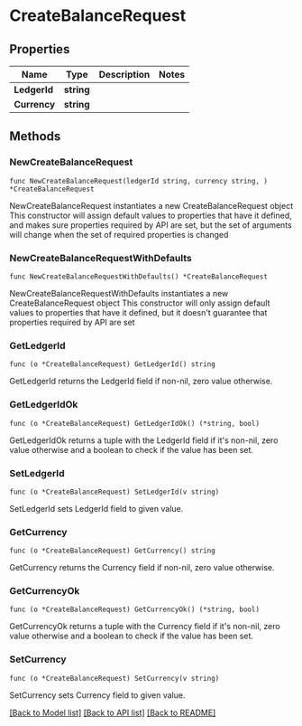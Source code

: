 # CreateBalanceRequest

## Properties

Name | Type | Description | Notes
------------ | ------------- | ------------- | -------------
**LedgerId** | **string** |  | 
**Currency** | **string** |  | 

## Methods

### NewCreateBalanceRequest

`func NewCreateBalanceRequest(ledgerId string, currency string, ) *CreateBalanceRequest`

NewCreateBalanceRequest instantiates a new CreateBalanceRequest object
This constructor will assign default values to properties that have it defined,
and makes sure properties required by API are set, but the set of arguments
will change when the set of required properties is changed

### NewCreateBalanceRequestWithDefaults

`func NewCreateBalanceRequestWithDefaults() *CreateBalanceRequest`

NewCreateBalanceRequestWithDefaults instantiates a new CreateBalanceRequest object
This constructor will only assign default values to properties that have it defined,
but it doesn't guarantee that properties required by API are set

### GetLedgerId

`func (o *CreateBalanceRequest) GetLedgerId() string`

GetLedgerId returns the LedgerId field if non-nil, zero value otherwise.

### GetLedgerIdOk

`func (o *CreateBalanceRequest) GetLedgerIdOk() (*string, bool)`

GetLedgerIdOk returns a tuple with the LedgerId field if it's non-nil, zero value otherwise
and a boolean to check if the value has been set.

### SetLedgerId

`func (o *CreateBalanceRequest) SetLedgerId(v string)`

SetLedgerId sets LedgerId field to given value.


### GetCurrency

`func (o *CreateBalanceRequest) GetCurrency() string`

GetCurrency returns the Currency field if non-nil, zero value otherwise.

### GetCurrencyOk

`func (o *CreateBalanceRequest) GetCurrencyOk() (*string, bool)`

GetCurrencyOk returns a tuple with the Currency field if it's non-nil, zero value otherwise
and a boolean to check if the value has been set.

### SetCurrency

`func (o *CreateBalanceRequest) SetCurrency(v string)`

SetCurrency sets Currency field to given value.



[[Back to Model list]](../README.md#documentation-for-models) [[Back to API list]](../README.md#documentation-for-api-endpoints) [[Back to README]](../README.md)


